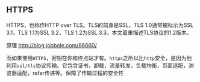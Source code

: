 ## HTTPS
HTTPS，也称作HTTP over TLS。TLS的前身是SSL，TLS 1.0通常被标示为SSL 3.1，TLS 1.1为SSL 3.2，TLS 1.2为SSL 3.3。本文着重描述TLS协议的1.2版本。

原理
<a>http://blog.jobbole.com/86660/</a>

而如果使用`HTTPS`，密钥在你和终点站才有。`https`之所以比`http`安全，是因为他利用`ssl/tls`协议传输。它包含证书，卸载，流量转发，负载均衡，页面适配，浏览器适配，refer传递等。保障了传输过程的安全性